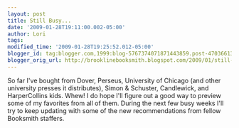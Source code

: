 ```yaml
---
layout: post
title: Still Busy...
date: '2009-01-28T19:11:00.002-05:00'
author: Lori
tags: 
modified_time: '2009-01-28T19:25:52.012-05:00'
blogger_id: tag:blogger.com,1999:blog-5767374071871443859.post-4703661314066366675
blogger_orig_url: http://brooklinebooksmith.blogspot.com/2009/01/still-busy.html
---
```


So far I've bought from Dover, Perseus, University of Chicago (and other university presses it distributes), Simon &amp; <span class="blsp-spelling-error" id="SPELLING_ERROR_0">Schuster</span>, Candlewick, and <span class="blsp-spelling-error" id="SPELLING_ERROR_1">HarperCollins</span> kids. Whew! I do hope I'll figure out a good way to preview some of my favorites from all of them. During the next few busy weeks I'll try to keep updating with some of the new recommendations from fellow <span class="blsp-spelling-error" id="SPELLING_ERROR_2">Booksmith</span> staffers.